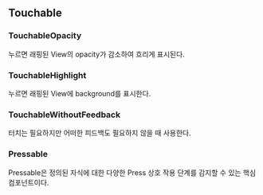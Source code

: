 ## Touchable

### TouchableOpacity

누르면 래핑된 View의 opacity가 감소하여 흐리게 표시된다.

### TouchableHighlight

누르면 래핑된 View에 background를 표시한다.

### TouchableWithoutFeedback

터치는 필요하지만 어떠한 피드백도 필요하지 않을 때 사용한다.

### Pressable

Pressable은 정의된 자식에 대한 다양한 Press 상호 작용 단계를 감지할 수 있는 핵심 컴포넌트이다.

